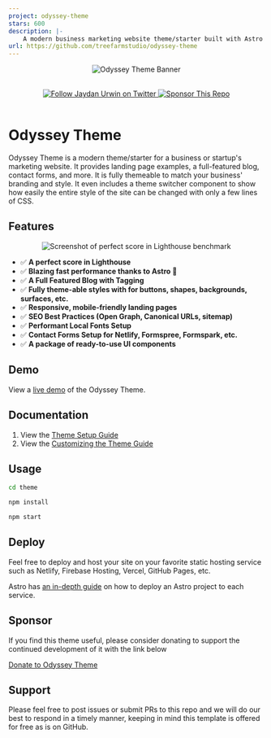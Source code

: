 ```yaml
---
project: odyssey-theme
stars: 600
description: |-
    A modern business marketing website theme/starter built with Astro 🚀
url: https://github.com/treefarmstudio/odyssey-theme
---
```


<p align="center">
  <img src="assets/gh-banner.png" alt="Odyssey Theme Banner">
</p>

<br/>
<div align="center">
  <a href="https://twitter.com/jaydanurwin">
  <img src="assets/twitter-badge.svg" alt="Follow Jaydan Urwin on Twitter"/>
</a>
  <a href="https://sapling.lemonsqueezy.com/checkout/buy/9b78751f-6382-442d-ac99-32c2318b70a0">
    <img src="assets/sponsor-badge.svg" alt="Sponsor This Repo" />
  </a>
</div>
<br/>

# Odyssey Theme

Odyssey Theme is a modern theme/starter for a business or startup's marketing website. It provides landing page examples, a full-featured blog, contact forms, and more. It is fully themeable to match your business' branding and style. It even includes a theme switcher component to show how easily the entire style of the site can be changed with only a few lines of CSS.

## Features

<p align="center">
  <img src="assets/lh-screenshot.png" alt="Screenshot of perfect score in Lighthouse benchmark">
</p>


- ✅ **A perfect score in Lighthouse**
- ✅ **Blazing fast performance thanks to Astro 🚀**
- ✅ **A Full Featured Blog with Tagging**
- ✅ **Fully theme-able styles with for buttons, shapes, backgrounds, surfaces, etc.**
- ✅ **Responsive, mobile-friendly landing pages**
- ✅ **SEO Best Practices (Open Graph, Canonical URLs, sitemap)**
- ✅ **Performant Local Fonts Setup**
- ✅ **Contact Forms Setup for Netlify, Formspree, Formspark, etc.**
- ✅ **A package of ready-to-use UI components**


## Demo

View a [live demo](https://odyssey-theme.sapling.supply/) of the Odyssey Theme.

## Documentation

1. View the [Theme Setup Guide](https://odyssey-theme.sapling.supply/theme/theme-setup)
2. View the [Customizing the Theme Guide](https://odyssey-theme.sapling.supply/theme/customizing-odyssey)

## Usage

```bash
cd theme

npm install

npm start
```

## Deploy

Feel free to deploy and host your site on your favorite static hosting service such as Netlify, Firebase Hosting, Vercel, GitHub Pages, etc.

Astro has [an in-depth guide](https://docs.astro.build/en/guides/deploy/) on how to deploy an Astro project to each service.

## Sponsor

If you find this theme useful, please consider donating to support the continued development of it with the link below

[Donate to Odyssey Theme](https://sapling.lemonsqueezy.com/checkout/buy/9b78751f-6382-442d-ac99-32c2318b70a0)

## Support

Please feel free to post issues or submit PRs to this repo and we will do our best to respond in a timely manner, keeping in mind this template is offered for free as is on GitHub.

